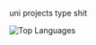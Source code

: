 uni projects type shit

![Top Languages](https://github-readme-stats.vercel.app/api/top-langs/?username=notgarryy&layout=compact&theme=tokyonight)
